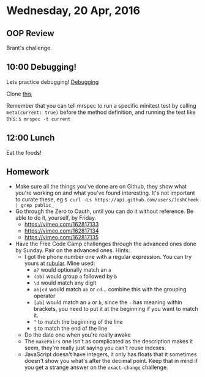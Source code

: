 Wednesday, 20 Apr, 2016
=======================

OOP Review
----------

Brant's challenge.

10:00 Debugging!
----------------

Lets practice debugging!
[Debugging](https://github.com/turingschool/lesson_plans/blob/master/ruby_01-object_oriented_programming_with_ruby/debugging.markdown)

Clone [this](https://github.com/turingschool-examples/erroneous_creatures)

Remember that you can tell mrspec to run a specific minitest test by calling
`meta(current: true)` before the method definition, and running the test like this:
`$ mrspec -t current`


12:00 Lunch
-----------

Eat the foods!


Homework
--------

* Make sure all the things you've done are on Github,
  they show what you're working on and what you've found interesting.
  It's not important to curate these, eg
  `$ curl -Ls https://api.github.com/users/JoshCheek | grep public_`
* Go through the Zero to Oauth, until you can do it without reference.  Be able to do it, yourself, by Friday.
  * https://vimeo.com/162817133
  * https://vimeo.com/162817134
  * https://vimeo.com/162817135
* Have the Free Code Camp challenges through the advanced ones done by Sunday.
  Pair on the advanced ones.
  Hints:
  * I got the phone number one with a regular expression. You can try yours at [rubular](http://rubular.com/).
    Mine used:
    * `a?` would optionally match an `a`
    * `(ab)` would group `a` followed by `b`
    * `\d` would match any digit
    * `ab|cd` would match `ab` or `cd`... combine this with the grouping operator
    * `[ab]` would match an `a` or `b`, since the `-` has meaning within brackets, you need to put it at the beginning if you want to match it.
    * `^` to match the beginning of the line
    * `$` to match the end of the line
  * Do the date one when you're really awake
  * The `makePairs` one isn't as complicated as the description makes it seem,
    they're really just saying you can't reuse indexes.
  * JavaScript doesn't have integers, it only has floats that it sometimes doesn't show you what's after the decimal point.
    Keep that in mind if you get a strange answer on the `exact-change` challenge.
